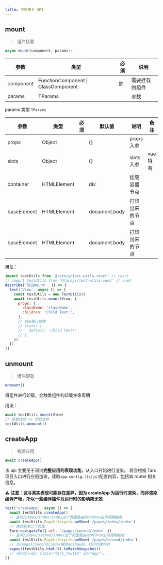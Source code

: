 ```yaml
---
title: 渲染相关 API
---
```


## mount

> 组件挂载

```js
async mount(component, params);
```

| 参数      | 类型                                | 必须 | 说明           |
| --------- | ----------------------------------- | ---- | -------------- |
| component | FunctionComponent \| ClassComponent | 是   | 需要挂载的组件 |
| params    | TParams                             |      | 参数           |

params 类型 `TParams`

| 参数        | 类型        | 必须 | 默认值        | 说明           | 备注     |
| ----------- | ----------- | ---- | ------------- | -------------- | -------- |
| props       | Object      |      | {}            | props 入参     |
| slots       | Object      |      | {}            | slots 入参     | vue 特有 |
| container   | HTMLElement |      | div           | 挂载容器节点   |
| baseElement | HTMLElement |      | document.body | 打印出来的节点 |
| baseElement | HTMLElement |      | document.body | 打印出来的节点 |

用法：

```js
import testUtils from '@tarojs/test-utils-react' // react
// import testUtils from '@tarojs/test-utils-vue3' // vue3
describe('测试mount', () => {
  test('View', async () => {
    const testUtils = new TestUtils()
    await testUtils.mount(View, {
      props: {
        className: 'className',
        children: 'Child Text!',
      },
      // Vue插入插槽
      // slots: {
      //   default: 'Child Text!'
      // }
    })
  })
})
```

## unmount

> 组件卸载

```js
unmount()
```

将组件进行卸载，会触发组件的卸载生命周期

用法：

```js
await testUtils.mount(View)
// 挂载完成 => 卸载组件
testUtils.unmount()
```

## createApp

> 构建应用

```js
await createApp()
```

该 api 主要用于测试**完整应用的表现功能**，从入口开始进行渲染。
将会根据 Taro 项目入口进行应用渲染，读取`app.config.(ts|js)`配置内容，包括如 router 相关信息。

⚠️ **注意：这与真实表现可能存在差异，因为 createApp 为运行时渲染，而非渲染编译产物，所以一些编译插件对运行时的影响降无效**

```js
test('createApp', async () => {
  await testUtils.createApp()
  // 监听/pages/index/index这个页面路由的onShow生命周期触发
  await testUtils.PageLifecycle.onShow('/pages/index/index')
  // 跳转到第二个页面
  Taro.navigateTo({ url: '/pages/second/index' })
  // 监听/pages/second/index这个页面路由的onShow生命周期触发
  await testUtils.PageLifecycle.onShow('/pages/second/index')
  // 当/pages/second/index触发onShow后，打印页面内容
  expect(testUtils.html()).toMatchSnapshot()
  // <body><div class="taro_router" id="app">...
})
```

